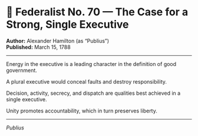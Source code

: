 # 📜 Federalist No. 70 — The Case for a Strong, Single Executive

**Author:** Alexander Hamilton (as “Publius”)  
**Published:** March 15, 1788

---

Energy in the executive is a leading character in the definition of good government.

A plural executive would conceal faults and destroy responsibility.

Decision, activity, secrecy, and dispatch are qualities best achieved in a single executive.

Unity promotes accountability, which in turn preserves liberty.

---

*Publius*
